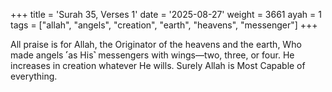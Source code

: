 +++
title = 'Surah 35, Verses 1'
date = '2025-08-27'
weight = 3661
ayah = 1
tags = ["allah", "angels", "creation", "earth", "heavens", "messenger"]
+++

All praise is for Allah, the Originator of the heavens and the earth, Who made angels ˹as His˺ messengers with wings—two, three, or four. He increases in creation whatever He wills. Surely Allah is Most Capable of everything.